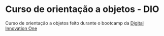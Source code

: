 # Curso de orientação a objetos - DIO
Curso de orientação a objetos feito durante o bootcamp da [Digital Innovation One](https://web.dio.me/home)
